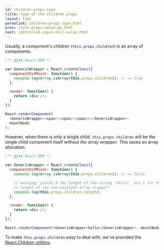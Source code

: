 ```yaml
---
id: children-props-type
title: Type of the Children props
layout: tips
permalink: children-props-type.html
prev: style-props-value-px.html
next: controlled-input-null-value.html
---
```


Usually, a component's children (`this.props.children`) is an array of components:

```js
/** @jsx React.DOM */

var GenericWrapper = React.createClass({
  componentDidMount: function() {
    console.log(Array.isArray(this.props.children)); // => true
  },

  render: function() {
    return <div />;
  }
});

React.renderComponent(
  <GenericWrapper><span/><span/><span/></GenericWrapper>,
  mountNode
);
```

However, when there is only a single child, `this.props.children` will be the single child component itself _without the array wrapper_. This saves an array allocation.

```js
/** @jsx React.DOM */

var GenericWrapper = React.createClass({
  componentDidMount: function() {
    console.log(Array.isArray(this.props.children)); // => false

    // warning: yields 5 for length of the string 'hello', not 1 for the
    // length of the non-existant array wrapper!
    console.log(this.props.children.length);
  },

  render: function() {
    return <div />;
  }
});

React.renderComponent(<GenericWrapper>hello</GenericWrapper>, mountNode);
```

To make `this.props.children` easy to deal with, we've provided the [React.Children utilities](/react/docs/top-level-api.html#react.children).
